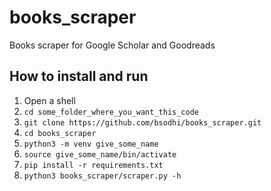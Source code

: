 # books_scraper
Books scraper for Google Scholar and Goodreads

## How to install and run
1. Open a shell
2. `cd some_folder_where_you_want_this_code`
3. `git clone https://github.com/bsodhi/books_scraper.git`
4. `cd books_scraper`
5. `python3 -m venv give_some_name`
6. `source give_some_name/bin/activate`
7. `pip install -r requirements.txt`
8. `python3 books_scraper/scraper.py -h`
